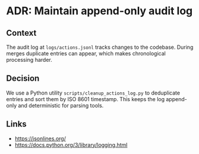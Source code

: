 # ADR: Maintain append-only audit log

## Context
The audit log at `logs/actions.jsonl` tracks changes to the codebase. During merges duplicate entries can appear, which makes chronological processing harder.

## Decision
We use a Python utility `scripts/cleanup_actions_log.py` to deduplicate entries and sort them by ISO 8601 timestamp. This keeps the log append-only and deterministic for parsing tools.

## Links
- https://jsonlines.org/
- https://docs.python.org/3/library/logging.html
